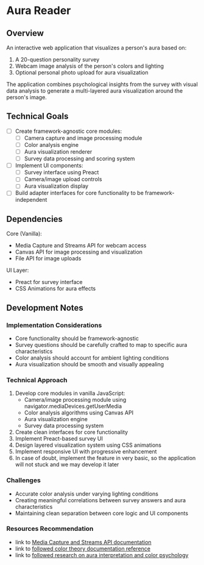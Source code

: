 # Aura Reader

## Overview

An interactive web application that visualizes a person's aura based on:

1. A 20-question personality survey
2. Webcam image analysis of the person's colors and lighting
3. Optional personal photo upload for aura visualization

The application combines psychological insights from the survey with visual data
analysis to generate a multi-layered aura visualization around the person's
image.

## Technical Goals

- [ ] Create framework-agnostic core modules:
  - [ ] Camera capture and image processing module
  - [ ] Color analysis engine
  - [ ] Aura visualization renderer
  - [ ] Survey data processing and scoring system
- [ ] Implement UI components:
  - [ ] Survey interface using Preact
  - [ ] Camera/image upload controls
  - [ ] Aura visualization display
- [ ] Build adapter interfaces for core functionality to be
      framework-independent

## Dependencies

Core (Vanilla):

- Media Capture and Streams API for webcam access
- Canvas API for image processing and visualization
- File API for image uploads

UI Layer:

- Preact for survey interface
- CSS Animations for aura effects

## Development Notes

### Implementation Considerations

- Core functionality should be framework-agnostic
- Survey questions should be carefully crafted to map to specific aura
  characteristics
- Color analysis should account for ambient lighting conditions
- Aura visualization should be smooth and visually appealing

### Technical Approach

1. Develop core modules in vanilla JavaScript:
   - Camera/image processing module using navigator.mediaDevices.getUserMedia
   - Color analysis algorithms using Canvas API
   - Aura visualization engine
   - Survey data processing system
2. Create clean interfaces for core functionality
3. Implement Preact-based survey UI
4. Design layered visualization system using CSS animations
5. Implement responsive UI with progressive enhancement
6. In case of doubt, implement the feature in very basic, so the application
   will not stuck and we may develop it later

### Challenges

- Accurate color analysis under varying lighting conditions
- Creating meaningful correlations between survey answers and aura
  characteristics
- Maintaining clean separation between core logic and UI components

### Resources Recommendation

- link to
  [Media Capture and Streams API documentation](https://developer.mozilla.org/en-US/docs/Web/API/Media_Capture_and_Streams_API)
- link to
  [followed color theory documentation reference](https://en.wikipedia.org/wiki/Color_theory)
- link to
  [followed research on aura interpretation and color psychology](https://en.wikipedia.org/wiki/Aura_(psychology))
